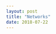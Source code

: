 ```yaml
---
layout: post
title: "Networks"
date: 2018-07-22
---
```


<html>
<head>


  <style>
    .vis-item {
    font-family:"Arial", Helvetica, sans-serif;
    font-size: 62.5%;
    border-color: #112731;
    background-color: #8BC190;
    }
  </style>

  <script src="../../dist/vis.js"></script>
  <link href="../../dist/vis.css" rel="stylesheet" type="text/css" />
</head>
<body>
<div id="visualization"></div>

<script type="text/javascript">
    var nodes = new vis.DataSet([
        {id: 1, label: 'Philadelphia', color:'#a0db8e'},
        {id: 2, label: 'New York', color:'#d1dfea'},
        {id: 3, label: 'Trenton', color:'#d1dfea'},
        {id: 4, label: 'San Juan, PR', color:'#d1dfea'},
        {id: 5, label: 'Allentow', color:'#d1dfea'},
        {id: 6, label: 'Anchorage', color:'#d1dfea'},
        {id: 7, label: 'Ponce, PR', color:'#d1dfea'},
        {id: 8, label: 'Minneapolis', color:'#d1dfea'},
        {id: 9, label: 'Nashville', color:'#d1dfea'},
        {id: 10, label: 'Riverside, CA', color:'#d1dfea'},
        {id: 11, label: 'Lakeland, FL', color:'#d1dfea'}
    ]);

   var edges = new vis.DataSet([
        {from: 1, to: 2, value:2.96182913, arrows:'from'},
        {from: 1, to: 3, value:0.03059659, arrows:'from'},
        {from: 1, to: 4, value:0.06547167, arrows:'from'},
        {from: 1, to: 5, value:0.23517309, arrows:'from'},
        {from: 1, to: 6, value:0.33764111, arrows:'from'},
        {from: 1, to: 7, value:0.4260872, arrows:'from'},
        {from: 1, to: 8, value:0.45664783, arrows:'from'},
        {from: 1, to: 9, value:0.46635533, arrows:'from'},
        {from: 1, to: 10, value:0.46743394, arrows:'from'},
        {from: 1, to: 11, value:0.47642236, arrows:'from'}
    ]);

   var container = document.getElementById('network');

   var data = {
        nodes: nodes,
        edges: edges
    };
    var options = {};

   var network = new vis.Network(container, data, options);
</script>
</body>
</html>

